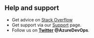 <a id="provide-feedback"></a>

## Help and support

* Get advice on [Stack Overflow](https://stackoverflow.com/questions/tagged/azure-devops)
* Get support via our [Support](https://azure.microsoft.com/support/devops/) page.
* Follow us on <strong>[Twitter](https://twitter.com/AzureDevOps) @AzureDevOps</strong>.
